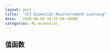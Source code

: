 ```yaml
---
layout: post
title:  "[F] Essential Reinforcement Learning"
date:   2020-06-05 16:55:00 +0800
categories: RL essential
---
```


## 值函数
###